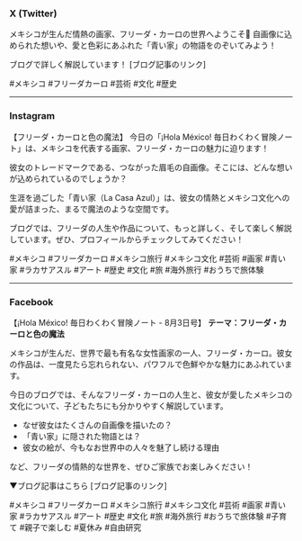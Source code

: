 ### X (Twitter)
メキシコが生んだ情熱の画家、フリーダ・カーロの世界へようこそ🎨 自画像に込められた想いや、愛と色彩にあふれた「青い家」の物語をのぞいてみよう！

ブログで詳しく解説しています！
[ブログ記事のリンク]

#メキシコ #フリーダカーロ #芸術 #文化 #歴史

---

### Instagram
【フリーダ・カーロと色の魔法】
今日の「¡Hola México! 毎日わくわく冒険ノート」は、メキシコを代表する画家、フリーダ・カーロの魅力に迫ります！

彼女のトレードマークである、つながった眉毛の自画像。そこには、どんな想いが込められているのでしょうか？

生涯を過ごした「青い家（La Casa Azul）」は、彼女の情熱とメキシコ文化への愛が詰まった、まるで魔法のような空間です。

ブログでは、フリーダの人生や作品について、もっと詳しく、そして楽しく解説しています。ぜひ、プロフィールからチェックしてみてください！

#メキシコ #フリーダカーロ #メキシコ旅行 #メキシコ文化 #芸術 #画家 #青い家 #ラカサアスル #アート #歴史 #文化 #旅 #海外旅行 #おうちで旅体験

---

### Facebook
【¡Hola México! 毎日わくわく冒険ノート - 8月3日号】
**テーマ：フリーダ・カーロと色の魔法**

メキシコが生んだ、世界で最も有名な女性画家の一人、フリーダ・カーロ。彼女の作品は、一度見たら忘れられない、パワフルで色鮮やかな魅力にあふれています。

今日のブログでは、そんなフリーダ・カーロの人生と、彼女が愛したメキシコの文化について、子どもたちにも分かりやすく解説しています。

- なぜ彼女はたくさんの自画像を描いたの？
- 「青い家」に隠された物語とは？
- 彼女の絵が、今もなお世界中の人々を魅了し続ける理由

など、フリーダの情熱的な世界を、ぜひご家族でお楽しみください！

▼ブログ記事はこちら
[ブログ記事のリンク]

#メキシコ #フリーダカーロ #メキシコ旅行 #メキシコ文化 #芸術 #画家 #青い家 #ラカサアスル #アート #歴史 #文化 #旅 #海外旅行 #おうちで旅体験 #子育て #親子で楽しむ #夏休み #自由研究
